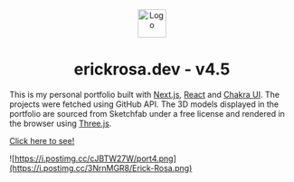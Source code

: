 <div align="center">
  <img alt="Logo" src="https://i.postimg.cc/FsvbZm2x/favicon.jpg" width="50" height="50" />
</div>

<h1 align="center">
  erickrosa.dev - v4.5
</h1>

This is my personal portfolio built with [Next.js](https://nextjs.org/), [React](https://pt-br.reactjs.org/) and [Chakra UI](https://chakra-ui.com/). The projects were fetched using GitHub API. The 3D models displayed in the portfolio are sourced from Sketchfab under a free license and rendered in the browser using [Three.js](https://threejs.org/).

[Click here to see!](https://erickrosa.dev)

![https://i.postimg.cc/cJBTW27W/port4.png](https://i.postimg.cc/3NrnMGR8/Erick-Rosa.png)

